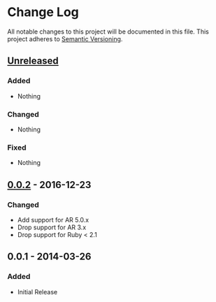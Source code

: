 # Change Log
All notable changes to this project will be documented in this file.
This project adheres to [Semantic Versioning](http://semver.org/).


## [Unreleased]

### Added

- Nothing

### Changed

- Nothing

### Fixed

- Nothing


## [0.0.2] - 2016-12-23

### Changed

- Add support for AR 5.0.x
- Drop support for AR 3.x
- Drop support for Ruby < 2.1


## 0.0.1 - 2014-03-26

### Added

- Initial Release


[0.0.2]: https://github.com/AssetSync/asset_sync/compare/v0.0.2...HEAD
[Unreleased]: https://github.com/AssetSync/asset_sync/compare/v0.0.1...v0.0.2


